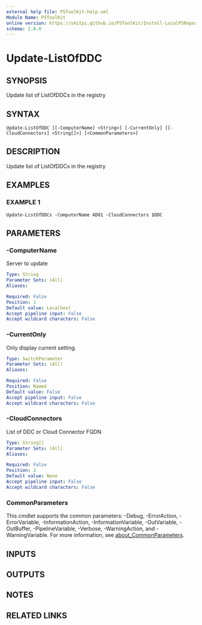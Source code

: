 ```yaml
---
external help file: PSToolKit-help.xml
Module Name: PSToolKit
online version: https://smitpi.github.io/PSToolKit/Install-LocalPSRepository
schema: 2.0.0
---
```


# Update-ListOfDDC

## SYNOPSIS
Update list of ListOfDDCs in the registry

## SYNTAX

```
Update-ListOfDDC [[-ComputerName] <String>] [-CurrentOnly] [[-CloudConnectors] <String[]>] [<CommonParameters>]
```

## DESCRIPTION
Update list of ListOfDDCs in the registry

## EXAMPLES

### EXAMPLE 1
```
Update-ListOfDDCs -ComputerName AD01 -CloudConnectors $DDC
```

## PARAMETERS

### -ComputerName
Server to update

```yaml
Type: String
Parameter Sets: (All)
Aliases:

Required: False
Position: 1
Default value: Localhost
Accept pipeline input: False
Accept wildcard characters: False
```

### -CurrentOnly
Only display current setting.

```yaml
Type: SwitchParameter
Parameter Sets: (All)
Aliases:

Required: False
Position: Named
Default value: False
Accept pipeline input: False
Accept wildcard characters: False
```

### -CloudConnectors
List of DDC or Cloud Connector FQDN

```yaml
Type: String[]
Parameter Sets: (All)
Aliases:

Required: False
Position: 2
Default value: None
Accept pipeline input: False
Accept wildcard characters: False
```

### CommonParameters
This cmdlet supports the common parameters: -Debug, -ErrorAction, -ErrorVariable, -InformationAction, -InformationVariable, -OutVariable, -OutBuffer, -PipelineVariable, -Verbose, -WarningAction, and -WarningVariable. For more information, see [about_CommonParameters](http://go.microsoft.com/fwlink/?LinkID=113216).

## INPUTS

## OUTPUTS

## NOTES

## RELATED LINKS
